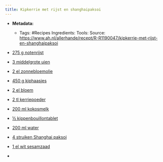 ```yaml
---
title: Kip­ker­rie met rijst en shang­hai­pak­soi
---
```


- **Metadata:**
	 - Tags: #Recipes
Ingredients:
Tools:
Source: https://www.ah.nl/allerhande/recept/R-R1190047/kipkerrie-met-rijst-en-shanghaipaksoi

- [275 g notenrijst]()

- [3 middelgrote uien]()

- [2 el zonnebloemolie]()

- [450 g kiphaasjes]()

- [2 el bloem]()

- [2 tl kerriepoeder]()

- [200 ml kokosmelk]()

- [½ kippenbouillontablet]()

- [200 ml water]()

- [4 struiken Shanghai paksoi]()

- [1 el wit sesamzaad]()

- 
